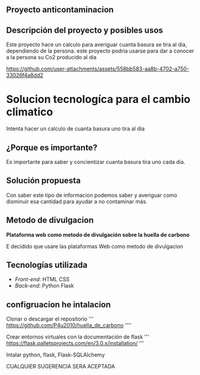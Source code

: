 ## Proyecto anticontaminacion


## Descripción del proyecto y posibles usos
Este proyecto hace un calculo para averiguar cuanta basura se tira al dia, dependiendo de la persona. este proyecto podria usarse para dar a conocer a la persona su Co2 producido al dia

https://github.com/user-attachments/assets/558bb583-aa8b-4702-a750-33026f4a8dd2

# Solucion tecnologíca para el cambio climatico 
Intenta hacer un calculo de cuanta basura uno tira al dia


## ¿Porque es importante?
Es importante para saber y concientizar cuanta basura tira uno cada dia.

## Solución propuesta
Con saber este tipo de informacion podemos saber y averiguar como disminuir esa cantidad para ayudar a no contaminar más.

## Metodo de divulgacion
**Plataforma web como metodo de divulgación sobre la huella de carbono**

E decidido que usare las plataformas Web como metodo de divulgacion 
  
   
## Tecnologías utilizada
- *Front-end*: HTML CSS
- *Back-end*: Python Flask

## configruacion he intalacion
Clonar o descargar el repositorio ''' https://github.com/P4u2010/huella_de_carbono ''''

Crear entornos virtuales con la documentación de flask ''' https://flask.palletsprojects.com/en/3.0.x/installation/ '''

Intalar python, flask, Flask-SQLAlchemy


CUALQUIER SUGERENCIA SERA ACEPTADA
